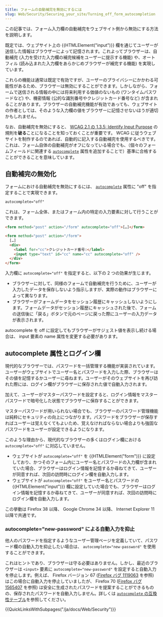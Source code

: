 ```yaml
---
title: フォームの自動補完を無効にするには
slug: Web/Security/Securing_your_site/Turning_off_form_autocompletion
---
```


この記事では、フォーム入力欄の自動補完をウェブサイト側から無効にする方法を説明します。

既定では、ウェブサイト上の {{HTMLElement("input")}} 欄を通じてユーザーが送信した情報はブラウザーによって記憶されます。これよってブラウザーは、自動補完 (入力を受けた入力欄の補完候補をユーザーに提示する機能) や、オートフィル (読み込まれた入力欄をあらかじめブラウザーが補完する機能) を実現しています。

これらの機能は通常は既定で有効ですが、ユーザーのプライバシーにかかわる可能性があるため、ブラウザーは無効にすることができます。しかしながら、フォームで送信される情報の中には将来利用する価値のないもの (ワンタイムパスワードなど) や、機密情報 (公的な識別番号やクレジットカード番号など) が含まれることがあります。ブラウザーの自動補完機能が有効であっても、ウェブサイトの作者としては、そのような入力欄の値をブラウザーに記憶させないほうが適切かもしれません。

なお、自動補完を無効にすると、 [WCAG 2.1 の 1.3.5: Identify Input Purpose](https://www.w3.org/WAI/WCAG21/Understanding/identify-input-purpose.html) の規則を**破る**ことになることを知っておくことが重要です。 WCAG に従うウェブサイトを制作するのであれば、自動的に記入する自動補完を使用するべきです。これは、フォーム自体の自動補完がオフになっている場合でも、（個々のフォームフィールドに関連する [`autocomplete`](/ja/docs/Web/HTML/Attributes/autocomplete) 属性を追加することで）基準に合格することができることを意味しています。

## 自動補完の無効化

フォームにおける自動補完を無効にするには、 [`autocomplete`](/ja/docs/Web/HTML/Attributes/autocomplete) 属性に "off" を指定することで実現できます。

```html
autocomplete="off"
```

これは、フォーム全体、またはフォーム内の特定の入力要素に対して行うことができます。

```html
<form method="post" action="/form" autocomplete="off">[…]</form>
```

```html
<form method="post" action="/form">
  […]
  <div>
    <label for="cc">クレジットカード番号:</label>
    <input type="text" id="cc" name="cc" autocomplete="off" />
  </div>
</form>
```

入力欄に `autocomplete="off"` を指定すると、以下の 2 つの効果が生じます。

- ブラウザーに対して、同様のフォームで自動補完を行うために、ユーザーが入力したデータを保存しないよう指示しますが、実際の動作はブラウザーによって異なります。
- ブラウザーがフォームデータをセッション履歴にキャッシュしないようにします。フォームデータがセッション履歴にキャッシュされた後で、フォームの送信後に「戻る」ボタンで元のページに戻った際にユーザーの入力データが表示されます。

autocomplete を off に設定してもブラウザーがサジェスト値を表示し続ける場合は、 input 要素の name 属性を変更する必要があります。

## autocomplete 属性とログイン欄

現代的なブラウザーでは、パスワードを一括管理する機能が実装されています。ユーザーがウェブサイトでユーザー名とパスワードを入力した際、ブラウザーはその値を記憶するかユーザーに尋ねます。ユーザーがそのウェブサイトを再び訪れた際には、ログイン欄がブラウザーに保存された値で自動入力されます。

加えて、ユーザーがマスターパスワードを設定すると、ログイン情報をマスターパスワードで暗号化した状態でブラウザーに保存することができます。

マスターパスワードが用いられない場合でも、ブラウザーのパスワード管理機能は純粋にセキュリティの向上につながります。パスワードをブラウザーが保存すればユーザーは覚えなくてもよいため、覚えなければならない場合よりも強固なパスワードをユーザーが設定できるようになります。

このような理由から、現代的なブラウザーの多くはログイン欄における `autocomplete="off"` に対応していません。

- ウェブサイトが `autocomplete="off"` を {{HTMLElement("form")}} に設定しており、かつそのフォーム内にユーザー名とパスワードの入力欄が含まれていた場合、ブラウザーはログイン情報を記憶するか尋ねてきて、ユーザーが同意すれば、次回の訪問時にログイン欄を自動入力します。
- ウェブサイトが `autocomplete="off"` をユーザー名とパスワードの {{HTMLElement("input")}} 欄に設定していた場合でも、ブラウザーはログイン情報を記憶するか尋ねてきて、ユーザーが同意すれば、次回の訪問時にログイン欄を自動入力します。

この挙動は Firefox 38 以降、 Google Chrome 34 以降、 Internet Explorer 11 以降で共通です。

### autocomplete="new-password" による自動入力を抑止

他人のパスワードを指定するようなユーザー管理ページを定義していて、パスワード欄の自動入力を抑止したい場合は、 `autocomplete="new-password"` を使用することができます。

これはヒントであり、ブラウザーは守る必要はありません。しかし、最近のブラウザーは `<input>` 要素に `autocomplete="new-password"` を設定すると自動入力を停止します。例えば、 Firefox バージョン 67 ([Firefox バグ 1119063](https://bugzil.la/1119063) を参照) はこの場合に自動入力を停止していましたが、 Firefox 70 ([Firefox バグ 1565407](https://bugzil.la/1565407) を参照) は安全に生成されたパスワードを提案することができるものの、保存されたパスワードを自動入力しません。詳しくは [`autocomplete` の互換性テーブル](/ja/docs/Web/HTML/Attributes/autocomplete#Browser_compatibility)を参照してください。

{{QuickLinksWithSubpages("/ja/docs/Web/Security")}}
